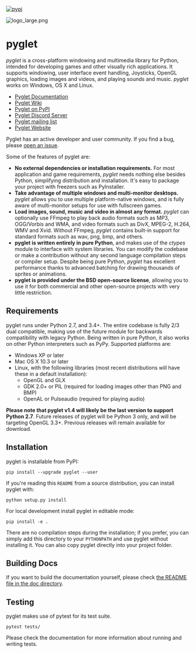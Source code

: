 [![pypi](https://badge.fury.io/py/pyglet.svg)](https://pypi.python.org/pypi/pyglet)

![logo_large.png](https://bitbucket.org/repo/aejyXX/images/3385888514-logo_large.png)

# pyglet

*pyglet* is a cross-platform windowing and multimedia library for Python, intended for developing games and other visually rich applications. It supports windowing, user interface event handling, Joysticks, OpenGL graphics, loading images and videos, and playing sounds and music. *pyglet* works on Windows, OS X and Linux.

* [Pyglet Documentation](https://pyglet.readthedocs.io/en/latest/)
* [Pyglet Wiki](https://github.com/pyglet/pyglet/wiki)
* [Pyglet on PyPI](https://pypi.org/project/pyglet/)
* [Pyglet Discord Server](https://discord.gg/QXyegWe)
* [Pyglet mailing list](http://groups.google.com/group/pyglet-users)
* [Pyglet Website](http://pyglet.org/)

Pyglet has an active developer and user community.  If you find a bug, please [open an issue](https://github.com/pyglet/pyglet/issues).

Some of the features of pyglet are:

* **No external dependencies or installation requirements.** For most application and game requirements, *pyglet* needs nothing else besides Python, simplifying distribution and installation. It's easy to package your project with freezers such as PyInstaller. 
* **Take advantage of multiple windows and multi-monitor desktops.** *pyglet* allows you to use multiple platform-native windows, and is fully aware of multi-monitor setups for use with fullscreen games.
* **Load images, sound, music and video in almost any format.** *pyglet* can optionally use FFmpeg to play back audio formats such as MP3, OGG/Vorbis and WMA, and video formats such as DivX, MPEG-2, H.264, WMV and Xvid. Without FFmpeg, *pyglet* contains built-in support for standard formats such as wav, png, bmp, and others.
* **pyglet is written entirely in pure Python**, and makes use of the *ctypes* module to interface with system libraries. You can modify the codebase or make a contribution without any second language compilation steps or compiler setup. Despite being pure Python, *pyglet* has excellent performance thanks to advanced batching for drawing thousands of sprites or animations.
* **pyglet is provided under the BSD open-source license**, allowing you to use it for both commercial and other open-source projects with very little restriction.


## Requirements

pyglet runs under Python 2.7, and 3.4+. The entire codebase is fully 2/3 dual
compatible, making use of the future module for backwards compatibility with
legacy Python. Being written in pure Python, it also works on other Python
interpreters such as PyPy. Supported platforms are:

* Windows XP or later
* Mac OS X 10.3 or later
* Linux, with the following libraries (most recent distributions will have
  these in a default installation):
  * OpenGL and GLX
  * GDK 2.0+ or PIL (required for loading images other than PNG and BMP)
  * OpenAL or Pulseaudio (required for playing audio)

**Please note that pyglet v1.4 will likely be the last version to support
Python 2.7**. Future releases of pyglet will be Python 3 only, and will be
targeting OpenGL 3.3+. Previous releases will remain available for download.

## Installation

pyglet is installable from PyPI:

    pip install --upgrade pyglet --user

If you're reading this `README` from a source distribution, you can install pyglet with:

    python setup.py install

For local development install pyglet in editable mode:

    pip install -e .

There are no compilation steps during the installation; if you prefer,
you can simply add this directory to your `PYTHONPATH` and use pyglet without
installing it. You can also copy pyglet directly into your project folder.

## Building Docs

If you want to build the documentation yourself, please check
[the README file in the doc directory](doc/README).

## Testing

pyglet makes use of pytest for its test suite.

    pytest tests/

Please check the documentation for more information about running and writing tests.

